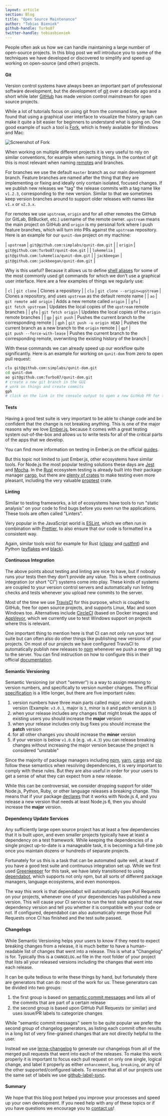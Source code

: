 ```yaml
---
layout: article
section: Blog
title: "Open Source Maintenance"
author: "Tobias Bieniek"
github-handle: Turbo87
twitter-handle: tobiasbieniek
---
```


People often ask us how we can handle maintaining a large number of open-source
projects. In this blog post we will introduce you to some of the techniques we
have developed or discovered to simplify and speed up working on open-source
(and other) projects.

<!--break-->

<style>
code {
  white-space: nowrap;
}
</style>

#### Git

Version control systems have always been an important part of professional
software development, but the development of [git] over a decade ago and a
short while later [GitHub] has made version control mainstream for open source
projects.

While a lot of tutorials focus on using git from the command line, we have found
that using a graphical user interface to visualize the history graph can make
it quite a bit easier for beginners to understand what is going on. One good
example of such a tool is [Fork], which is freely available for Windows and Mac:

![Screenshot of Fork](/images/posts/2018-11-27-open-source-maintenance/git-fork.png)

When working on multiple different projects it is very useful to rely on similar
conventions, for example when naming things. In the context of git this is most
relevant when naming [remotes](https://git-scm.com/book/en/v2/Git-Basics-Working-with-Remotes)
and branches.

For branches we use the default `master` branch as our main development branch.
Feature branches are named after the thing that they are implementing or fixing
and ideally only contain isolated, focused changes. If we publish new releases
we "tag" the release commits with a tag name like `v1.2.3`, corresponding to
the new version. Similar to that we sometimes keep version branches around to
support older releases with names like `v1.x` or `v2.3.x`.

For remotes we use `upstream`, `origin` and for all other remotes the GitHub
(or GitLab, BitBucket, etc.) username of the remote owner. `upstream` means the
main project on GitHub and `origin` is my personal fork where I push feature
branches, which will turn into PRs against the `upstream` repository. Here is an 
example for our `qunit-dom` project on my machine:

| `upstream` | `git@github.com:simplabs/qunit-dom.git` |
| `origin` | `git@github.com:Turbo87/qunit-dom.git` |
| `lukemelia` | `git@github.com:lukemelia/qunit-dom.git` |
| `jackbeegan` | `git@github.com:jackbeegan/qunit-dom.git` |

Why is this useful? Because it allows us to define [shell aliases](https://shapeshed.com/unix-alias/)
for some of the most commonly used git commands for which we don't use a
graphical user interface. Here are a few examples of things we regularly use:

| `cl` | `git clone` | Clones a repository |
| `clu` | `git clone --origin=upstream` | Clones a repository, and uses `upstream` as the default remote name |
| `ao` | `git remote add origin` | Adds a new remote called `origin` |
| `gfu` | `git fetch upstream` | Updates the local copies of the `upstream` remote branches | 
| `gfo` | `git fetch origin` | Updates the local copies of the `origin` remote branches | 
| `gp` | `git push` | Pushes the current branch to the corresponding remote |
| `gph` | `git push -u origin HEAD` | Pushes the current branch as a new branch to the `origin` remote |
| `gpf` | `git push --force-with-lease` | Pushes the current branch to the corresponding remote, overwriting the existing history of the branch |

With these commands we can already speed up our workflow quite significantly.
Here is an example for working on `qunit-dom` from zero to open pull request:

```bash
clu git@github.com:simplabs/qunit-dom.git
cd qunit-dom
ao git@github.com:Turbo87/qunit-dom.git
# create a new git branch in the GUI
# work on things and create commits
gph
# click on the link in the console output to open a new GitHub PR for the branch
```


#### Tests

Having a good test suite is very important to be able to change code and be
confident that the change is not breaking anything. This is one of the major
reasons why we love [Ember.js], because it comes with a great testing system
out-of-the-box and allows us to write tests for all of the critical parts of
the apps that we develop.

You can find more information on testing in Ember.js on the official
[guides](https://guides.emberjs.com/release/testing/).

But this topic not limited to just Ember.js, other ecosystems have similar
tools. For Node.js the most popular testing solutions these days are [Jest]
and [Mocha]. In the [Rust] ecosystem testing is already built into their
package manager [cargo], but there are [plenty of crates](https://github.com/rust-unofficial/awesome-rust#testing)
to make testing even more pleasant, including the very valuable [proptest]
crate.


#### Linting

Similar to testing frameworks, a lot of ecosystems have tools to run "static
analysis" on your code to find bugs before you even run the applications. These
tools are often called "Linters".

Very popular in the JavaScript world is [ESLint], which we often run in
combination with [Prettier], to also ensure that our code is formatted in a
consistent way.

Again, similar tools exist for example for Rust ([clippy] and [rustfmt]) and
Python ([pyflakes] and [black]).


#### Continuous Integration

The above points about testing and linting are nice to have, but if nobody runs
your tests then they don't provide any value. This is where continuous
integration (or short "CI") systems come into play. These kinds of systems are
coupled to your version control servers and automatically run linting checks and
tests whenever you upload new commits to the server.

Most of the time we use [TravisCI] for this purpose, which is coupled to GitHub,
free for open source projects, and supports Linux, Mac and soon Windows too.
Alternatives include [CircleCI] (based on Docker images) and [AppVeyor], which
we currently use to test Windows support on projects where this is relevant.

One important thing to mention here is that CI can not only run your test suite
but can often also do other things like publishing new versions of your
projects. On most of our projects we have configured TravisCI to automatically
publish new releases to [npm] whenever we push a new git tag to the server.
You can find instruction on how to configure this in their official
[documentation](https://docs.travis-ci.com/user/deployment/npm/).


#### Semantic Versioning

Semantic Versioning (or short "semver") is a way to assign meaning to version
numbers, and specifically to version number changes. The official
[specification](https://semver.org/) is a little longer, but there are five
important rules:

1. version numbers have three main parts called major, minor and patch version
   (Example: `v3.0.1`, major is `3`, minor is `0` and patch version is `1`)
2. when your release includes any changes that might break the apps of existing
   users you should increase the **major** version
3. when your release includes only bug fixes you should increase the **patch**
   version
4. for all other changes you should increase the **minor** version
5. if your version is below `v1.0.0` (e.g. `v0.4.3`) you can release breaking
   changes without increasing the major version because the project is
   considered "unstable"

Since the majority of package managers including [npm], [yarn], [cargo] and
[pip] follow these semantics when resolving dependencies, it is very important
to comply with these rules. But they are also useful in order for your users
to get a sense of what they can expect from a new release.

While this can be controversial, we consider dropping support for older Node.js,
Python, Ruby, or other language releases a breaking change. This means that if
your package [declares](https://docs.npmjs.com/files/package.json#engines)
that it works with Node.js 4, and you release a new version that needs at least
Node.js 6, then you should increase the **major** version.


#### Dependency Update Services

Any sufficiently large open source project has at least a few dependencies that
it is built upon, and even smaller projects typically have at least a dependency
on a test framework. While keeping the dependencies of a single project
up-to-date is a manageable task, it is becoming a full-time job once you
maintain dozens or hundreds of separate projects.

Fortunately for us this is a task that can be automated quite well, at least
if you have a good test suite and continuous integration set up. While we
first used [Greenkeeper] for this task, we have lately transitioned to using
[dependabot], which supports not only npm, but all sorts of different package
managers, language ecosystems, and even monorepos.

The way this work is that dependabot will automatically open Pull Requests on
your projects, whenever one of your dependencies has published a new version.
This will cause your CI service to run the test suite against that new
dependency version and tell you whether it is compatible with your code or not.
If configured, dependabot can also automatically merge those Pull Requests once
CI has finished and the test suite passed.


#### Changelogs

While Semantic Versioning helps your users to know if they need to expect
breaking changes from a release, it is much better to have a human-readable
list of changes that went into a release. This is what a "Changelog" is for.
Typically this is a `CHANGELOG.md` file in the root folder of your project
that lists all your released versions including the changes that went into
each release.

It can be quite tedious to write these things by hand, but fortunately there
are generators that can do most of the work for us. These generators can be
divided into two groups:

1. the first group is based on [semantic commit messages](https://seesparkbox.com/foundry/semantic_commit_messages)
   and lists all of the commits that are part of a certain release
2. the second group is based upon GitHub Pull Requests (or similar) and uses
   issue/PR labels to categorize changes

While "semantic commit messages" seem to be quite popular we prefer the second
group of changelog generators, as listing each commit often results in a long
list of very fine-grained changes that are not directly helpful to the user.

Instead we use [lerna-changelog] to generate our changelogs from all of the
merged pull requests that went into each of the releases. To make this work
properly it is important to focus each pull request on only one single, logical
change, and label it properly as either `enhancement`, `bug`, `breaking`, or
any of the other supported/configured labels. To ensure that all of our projects
use the same set of labels we use [github-label-sync].


#### Summary

We hope that this blog post helped you improve your processes and speed up your
own development. If you need help with any of these topics or if you have
questions we encourage you to [contact us](https://simplabs.com/contact/)!


[git]: https://git-scm.com/
[GitHub]: https://github.com/
[Fork]: https://git-fork.com/
[Ember.js]: https://emberjs.com/
[Jest]: https://jestjs.io/
[Mocha]: https://mochajs.org/
[Rust]: https://www.rust-lang.org/
[cargo]: https://doc.rust-lang.org/cargo/
[proptest]: https://github.com/altsysrq/proptest/
[ESLint]: https://eslint.org/
[Prettier]: https://prettier.io/
[clippy]: https://github.com/rust-lang/rust-clippy
[rustfmt]: https://github.com/rust-lang/rustfmt
[pyflakes]: https://github.com/PyCQA/pyflakes
[black]: https://github.com/ambv/black
[TravisCI]: https://travis-ci.com/
[CircleCI]: https://circleci.com/
[AppVeyor]: https://www.appveyor.com/
[npm]: https://npmjs.com/
[yarn]: https://yarnpkg.com/
[pip]: https://pip.pypa.io/
[Greenkeeper]: https://greenkeeper.io/
[dependabot]: https://dependabot.com/
[lerna-changelog]: https://github.com/lerna/lerna-changelog/
[github-label-sync]: https://github.com/Financial-Times/github-label-sync/

